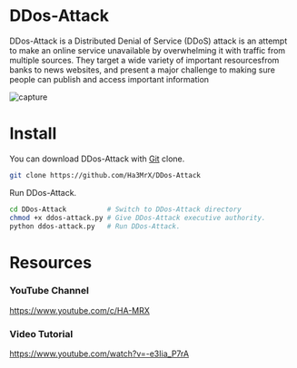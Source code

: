 # DDos-Attack 

DDos-Attack is a Distributed Denial of Service (DDoS) attack is an attempt to make an online service unavailable by overwhelming it with traffic from multiple sources. They target a wide variety of important resourcesfrom banks to news websites, and present a major challenge to making sure people can publish and access important information

![capture](https://user-images.githubusercontent.com/33704360/38769260-91bfc362-3fb4-11e8-86c6-d5a3ca13c31a.PNG)

# Install

You can download DDos-Attack with [Git](https://git-scm.com/) clone.
```bash
git clone https://github.com/Ha3MrX/DDos-Attack
```
Run DDos-Attack.
```bash
cd DDos-Attack			# Switch to DDos-Attack directory
chmod +x ddos-attack.py	# Give DDos-Attack executive authority.
python ddos-attack.py	# Run DDos-Attack.
```

# Resources

### YouTube Channel

https://www.youtube.com/c/HA-MRX

### Video Tutorial

https://www.youtube.com/watch?v=-e3Iia_P7rA

